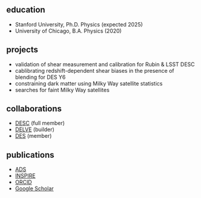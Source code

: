 ## education

- Stanford University, Ph.D. Physics (expected 2025)
- University of Chicago, B.A. Physics (2020)

## projects

- validation of shear measurement and calibration for Rubin & LSST DESC
- cablibrating redshift-dependent shear biases in the presence of blending for DES Y6
- constraining dark matter using Milky Way satellite statistics
- searches for faint Milky Way satellites

## collaborations

- [DESC](https://lsstdesc.org/) (full member)
- [DELVE](https://delve-survey.github.io/) (builder)
- [DES](https://www.darkenergysurvey.org/) (member)

## publications

- [ADS](https://ui.adsabs.harvard.edu/search/q=orcid%3A%220000-0003-3519-4004%22&sort=date%20desc%2C%20bibcode%20desc&p_=0)
- [INSPIRE](https://inspirehep.net/author/profile/Sidney.D.Mau.1)
- [ORCID](http://orcid.org/0000-0003-3519-4004)
- [Google Scholar](https://scholar.google.com/citations?user=fny486EAAAAJ&hl=en&oi=ao)
